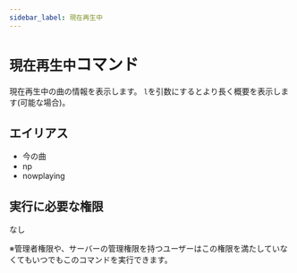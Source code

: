```yaml
---
sidebar_label: 現在再生中
---
```

# `現在再生中`コマンド
現在再生中の曲の情報を表示します。 `l`を引数にするとより長く概要を表示します(可能な場合)。

## エイリアス
- 今の曲
- np
- nowplaying




## 実行に必要な権限
なし

※管理者権限や、サーバーの管理権限を持つユーザーはこの権限を満たしていなくてもいつでもこのコマンドを実行できます。
  
